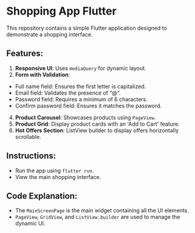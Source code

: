 # Shopping App Flutter

This repository contains a simple Flutter application designed to demonstrate a shopping interface.

## Features:
1. **Responsive UI**: Uses `mediaQuery` for dynamic layout.
2. **Form with Validation**:
  - Full name field: Ensures the first letter is capitalized.
  - Email field: Validates the presence of "@".
  - Password field: Requires a minimum of 6 characters.
  - Confirm password field: Ensures it matches the password.
4. **Product Carousel**: Showcases products using `PageView`.
5. **Product Grid**: Display product cards with an 'Add to Cart' feature.
6. **Hot Offers Section**: ListView builder to display offers horizontally scrollable.

## Instructions:
- Run the app using `flutter run`.
- View the main shopping interface.

## Code Explanation:
- The `MainScreenPage` is the main widget containing all the UI elements.
- `PageView`, `GridView`, and `ListView.builder` are used to manage the dynamic UI.
